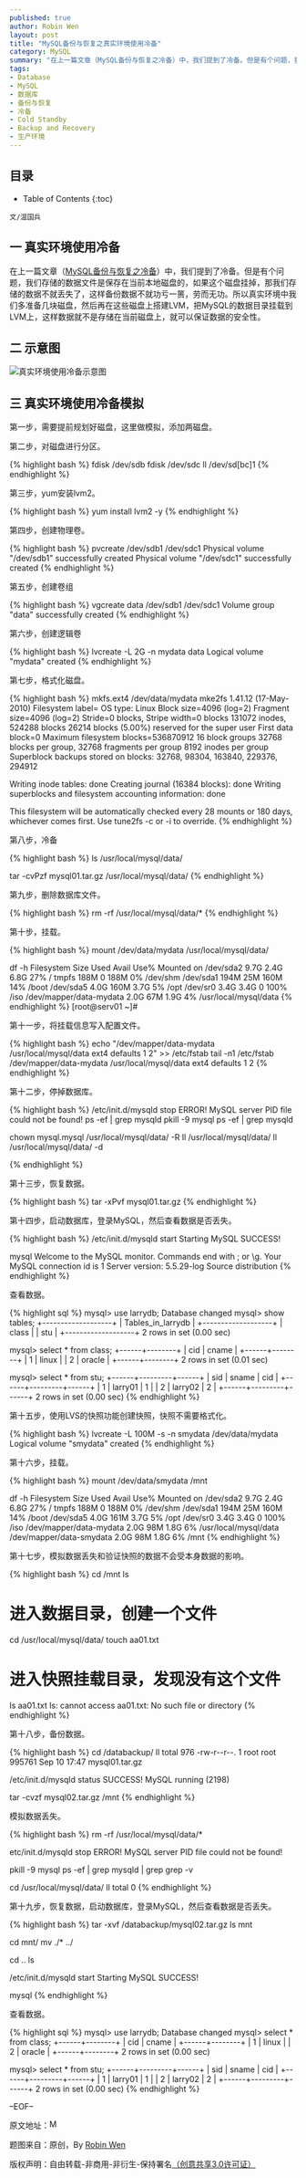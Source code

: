 ```yaml
---
published: true
author: Robin Wen
layout: post
title: "MySQL备份与恢复之真实环境使用冷备"
category: MySQL
summary: "在上一篇文章（MySQL备份与恢复之冷备）中，我们提到了冷备。但是有个问题，我们存储的数据文件是保存在当前本地磁盘的，如果这个磁盘挂掉，那我们存储的数据不就丢失了，这样备份数据不就功亏一篑，劳而无功。所以真实环境中我们多准备几块磁盘，然后再在这些磁盘上搭建LVM，把MySQL的数据目录挂载到LVM上，这样数据就不是存储在当前磁盘上，就可以保证数据的安全性。"
tags: 
- Database
- MySQL
- 数据库
- 备份与恢复
- 冷备
- Cold Standby
- Backup and Recovery
- 生产环境
---
```


## 目录 ##

* Table of Contents
{:toc}

`文/温国兵`

## 一 真实环境使用冷备 ##

在上一篇文章（<a href="http://dbarobin.com/mysql/mysql-cold-standby/" target="_blank">MySQL备份与恢复之冷备</a>）中，我们提到了冷备。但是有个问题，我们存储的数据文件是保存在当前本地磁盘的，如果这个磁盘挂掉，那我们存储的数据不就丢失了，这样备份数据不就功亏一篑，劳而无功。所以真实环境中我们多准备几块磁盘，然后再在这些磁盘上搭建LVM，把MySQL的数据目录挂载到LVM上，这样数据就不是存储在当前磁盘上，就可以保证数据的安全性。

## 二 示意图 ##

![真实环境使用冷备示意图](http://i.imgur.com/xdwARPo.jpg)

## 三 真实环境使用冷备模拟 ##

第一步，需要提前规划好磁盘，这里做模拟，添加两磁盘。

第二步，对磁盘进行分区。

{% highlight bash %}
fdisk /dev/sdb
fdisk /dev/sdc
ll /dev/sd[bc]1
{% endhighlight %}

第三步，yum安装lvm2。

{% highlight bash %}
yum install lvm2 -y
{% endhighlight %}

第四步，创建物理卷。

{% highlight bash %}
pvcreate /dev/sdb1 /dev/sdc1
  Physical volume "/dev/sdb1" successfully created
  Physical volume "/dev/sdc1" successfully created
{% endhighlight %}

第五步，创建卷组

{% highlight bash %}
vgcreate data /dev/sdb1 /dev/sdc1
  Volume group "data" successfully created
{% endhighlight %}

第六步，创建逻辑卷

{% highlight bash %}
lvcreate -L 2G -n mydata data
  Logical volume "mydata" created
{% endhighlight %}

第七步，格式化磁盘。

{% highlight bash %}
mkfs.ext4 /dev/data/mydata
mke2fs 1.41.12 (17-May-2010)
Filesystem label=
OS type: Linux
Block size=4096 (log=2)
Fragment size=4096 (log=2)
Stride=0 blocks, Stripe width=0 blocks
131072 inodes, 524288 blocks
26214 blocks (5.00%) reserved for the super user
First data block=0
Maximum filesystem blocks=536870912
16 block groups
32768 blocks per group, 32768 fragments per group
8192 inodes per group
Superblock backups stored on blocks:
  32768, 98304, 163840, 229376, 294912

Writing inode tables: done
Creating journal (16384 blocks): done
Writing superblocks and filesystem accounting information: done

This filesystem will be automatically checked every 28 mounts or
180 days, whichever comes first.  Use tune2fs -c or -i to override.
{% endhighlight %}

第八步，冷备

{% highlight bash %}
ls /usr/local/mysql/data/

tar -cvPzf mysql01.tar.gz /usr/local/mysql/data/
{% endhighlight %}

第九步，删除数据库文件。

{% highlight bash %}
rm -rf /usr/local/mysql/data/*
{% endhighlight %}

第十步，挂载。

{% highlight bash %}
mount /dev/data/mydata /usr/local/mysql/data/

df -h
Filesystem            Size  Used Avail Use% Mounted on
/dev/sda2             9.7G  2.4G  6.8G  27% /
tmpfs                 188M     0  188M   0% /dev/shm
/dev/sda1             194M   25M  160M  14% /boot
/dev/sda5             4.0G  160M  3.7G   5% /opt
/dev/sr0              3.4G  3.4G     0 100% /iso
/dev/mapper/data-mydata
                      2.0G   67M  1.9G   4% /usr/local/mysql/data
{% endhighlight %}
[root@serv01 ~]# 

第十一步，将挂载信息写入配置文件。

{% highlight bash %}
echo "/dev/mapper/data-mydata /usr/local/mysql/data ext4 defaults 1 2" >> /etc/fstab
tail -n1 /etc/fstab
/dev/mapper/data-mydata /usr/local/mysql/data ext4 defaults 1 2
{% endhighlight %}

第十二步，停掉数据库。

{% highlight bash %}
/etc/init.d/mysqld stop
 ERROR! MySQL server PID file could not be found!
ps -ef | grep mysqld
pkill -9 mysql
ps -ef | grep mysqld

chown mysql.mysql /usr/local/mysql/data/ -R
ll /usr/local/mysql/data/
ll /usr/local/mysql/data/ -d

{% endhighlight %}

第十三步，恢复数据。

{% highlight bash %}
tar -xPvf mysql01.tar.gz
{% endhighlight %}

第十四步，启动数据库，登录MySQL，然后查看数据是否丢失。

{% highlight bash %}
/etc/init.d/mysqld start
Starting MySQL SUCCESS!

mysql
Welcome to the MySQL monitor.  Commands end with ; or \g.
Your MySQL connection id is 1
Server version: 5.5.29-log Source distribution
{% endhighlight %}

查看数据。

{% highlight sql %}
mysql> use larrydb;
Database changed
mysql> show tables;
+-------------------+
| Tables_in_larrydb |
+-------------------+
| class             |
| stu               |
+-------------------+
2 rows in set (0.00 sec)

mysql> select * from class;
+------+--------+
| cid  | cname  |
+------+--------+
|    1 | linux  |
|    2 | oracle |
+------+--------+
2 rows in set (0.01 sec)

mysql> select * from stu;
+------+---------+------+
| sid  | sname   | cid  |
+------+---------+------+
|    1 | larry01 |    1 |
|    2 | larry02 |    2 |
+------+---------+------+
2 rows in set (0.00 sec)
{% endhighlight %}


第十五步，使用LVS的快照功能创建快照，快照不需要格式化。

{% highlight bash %}
lvcreate -L 100M -s -n smydata /dev/data/mydata
  Logical volume "smydata" created
{% endhighlight %}

第十六步，挂载。

{% highlight bash %}
mount /dev/data/smydata /mnt

df -h
Filesystem            Size  Used Avail Use% Mounted on
/dev/sda2             9.7G  2.4G  6.8G  27% /
tmpfs                 188M     0  188M   0% /dev/shm
/dev/sda1             194M   25M  160M  14% /boot
/dev/sda5             4.0G  161M  3.7G   5% /opt
/dev/sr0              3.4G  3.4G     0 100% /iso
/dev/mapper/data-mydata
                      2.0G   98M  1.8G   6% /usr/local/mysql/data
/dev/mapper/data-smydata
                      2.0G   98M  1.8G   6% /mnt
{% endhighlight %}

第十七步，模拟数据丢失和验证快照的数据不会受本身数据的影响。

{% highlight bash %}
cd /mnt
ls

# 进入数据目录，创建一个文件
cd /usr/local/mysql/data/
touch aa01.txt

# 进入快照挂载目录，发现没有这个文件
ls aa01.txt
ls: cannot access aa01.txt: No such file or directory
{% endhighlight %}

第十八步，备份数据。

{% highlight bash %}
cd /databackup/
ll
total 976
-rw-r--r--. 1 root root 995761 Sep 10 17:47 mysql01.tar.gz

/etc/init.d/mysqld status
 SUCCESS! MySQL running (2198)

tar -cvzf mysql02.tar.gz /mnt
{% endhighlight %}

模拟数据丢失。

{% highlight bash %}
rm -rf /usr/local/mysql/data/*

etc/init.d/mysqld stop
 ERROR! MySQL server PID file could not be found!

pkill -9 mysql
ps -ef | grep mysqld | grep grep -v

cd /usr/local/mysql/data/
ll
total 0
{% endhighlight %}

第十九步，恢复数据，启动数据库，登录MySQL，然后查看数据是否丢失。

{% highlight bash %}
tar -xvf /databackup/mysql02.tar.gz
ls
mnt

cd mnt/
mv ./* ../

cd ..
ls

/etc/init.d/mysqld start
Starting MySQL SUCCESS!

mysql
{% endhighlight %}

查看数据。

{% highlight sql %}
mysql> use larrydb;
Database changed
mysql> select * from class;
+------+--------+
| cid  | cname  |
+------+--------+
|    1 | linux  |
|    2 | oracle |
+------+--------+
2 rows in set (0.00 sec)

mysql> select * from stu;
+------+---------+------+
| sid  | sname   | cid  |
+------+---------+------+
|    1 | larry01 |    1 |
|    2 | larry02 |    2 |
+------+---------+------+
2 rows in set (0.00 sec)
{% endhighlight %}

–EOF–

原文地址：<a href="" target="_blank"><img src="http://i.imgur.com/BROigUO.jpg" title="MySQL备份与恢复之真实环境使用冷备" height="16px" width="16px" border="0" alt="MySQL备份与恢复之真实环境使用冷备" /></a>

题图来自：原创，By <a href="http://dbarobin.com/" target="_blank">Robin Wen</a>

版权声明：自由转载-非商用-非衍生-保持署名<a href="http://creativecommons.org/licenses/by-nc-nd/3.0/deed.zh" target="_blank">（创意共享3.0许可证）</a>
